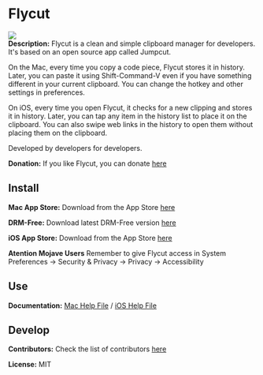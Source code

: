 # Flycut
<a href="https://github.com/TermiT/Flycut/releases"><img src="http://a3.mzstatic.com/us/r1000/047/Purple/fb/53/f2/mzi.mcaxwyjm.175x175-75.png" /></a><br />
**Description:**
Flycut is a clean and simple clipboard manager for developers. It's based on an open source app called Jumpcut.

On the Mac, every time you copy a code piece, Flycut stores it in history. Later, you can paste it using Shift-Command-V even if you have something different in your current clipboard. You can change the hotkey and other settings in preferences.

On iOS, every time you open Flycut, it checks for a new clipping and stores it in history. Later, you can tap any item in the history list to place it on the clipboard. You can also swipe web links in the history to open them without placing them on the clipboard.

Developed by developers for developers.

**Donation:**
If you like Flycut, you can donate [here](https://paypal.me/flycut)

## Install
**Mac App Store:**
Download from the App Store [here](http://itunes.apple.com/us/app/flycut-clipboard-manager/id442160987?mt=12)

**DRM-Free:**
Download latest DRM-Free version [here](https://github.com/MarkJerde/Flycut/releases/latest)

**iOS App Store:**
Download from the App Store [here](https://itunes.apple.com/us/app/flycut/id1273639655?mt=8)

**Atention Mojave Users**
Remember to give Flycut access in System Preferences -> Security & Privacy -> Privacy -> Accessibility

## Use
**Documentation:**
[Mac Help File](help.md) / [iOS Help File](help.iOS.md)

## Develop
**Contributors:**
Check the list of contributors [here](https://github.com/TermiT/Flycut/graphs/contributors)

**License:**
MIT
